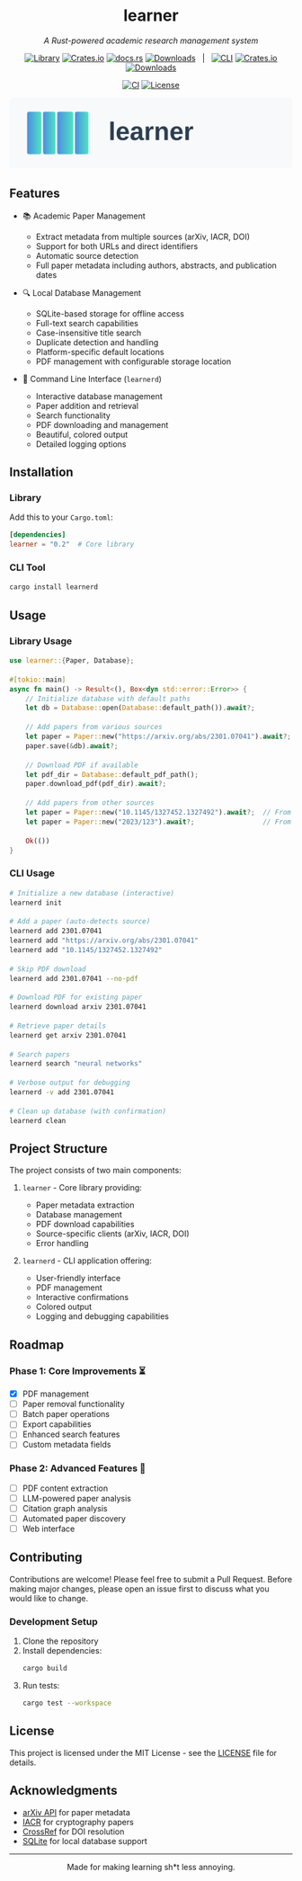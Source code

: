 <div align="center">

# learner
*A Rust-powered academic research management system*

[![Library](https://img.shields.io/badge/lib-learner-blue)](https://crates.io/crates/learner)
[![Crates.io](https://img.shields.io/crates/v/learner?color=orange)](https://crates.io/crates/learner)
[![docs.rs](https://img.shields.io/docsrs/learner)](https://docs.rs/learner)
[![Downloads](https://img.shields.io/crates/d/learner.svg)](https://crates.io/crates/learner)
&nbsp;&nbsp;|&nbsp;&nbsp;
[![CLI](https://img.shields.io/badge/cli-learnerd-blue)](https://crates.io/crates/learnerd)
[![Crates.io](https://img.shields.io/crates/v/learnerd?color=orange)](https://crates.io/crates/learnerd)
[![Downloads](https://img.shields.io/crates/d/learnerd.svg)](https://crates.io/crates/learnerd)

[![CI](https://github.com/autoparallel/learner/actions/workflows/check.yaml/badge.svg)](https://github.com/autoparallel/learner/actions/workflows/check.yaml)
[![License](https://img.shields.io/crates/l/learner)](LICENSE)

<img src="assets/header.svg" alt="learner header" width="600px">

</div>

## Features

- 📚 Academic Paper Management
  - Extract metadata from multiple sources (arXiv, IACR, DOI)
  - Support for both URLs and direct identifiers
  - Automatic source detection
  - Full paper metadata including authors, abstracts, and publication dates

- 🔍 Local Database Management
  - SQLite-based storage for offline access
  - Full-text search capabilities
  - Case-insensitive title search
  - Duplicate detection and handling
  - Platform-specific default locations
  - PDF management with configurable storage location

- 🚀 Command Line Interface (`learnerd`)
  - Interactive database management
  - Paper addition and retrieval
  - Search functionality
  - PDF downloading and management
  - Beautiful, colored output
  - Detailed logging options

## Installation

### Library

Add this to your `Cargo.toml`:

```toml
[dependencies]
learner = "0.2"  # Core library
```

### CLI Tool

```bash
cargo install learnerd
```

## Usage

### Library Usage

```rust
use learner::{Paper, Database};

#[tokio::main]
async fn main() -> Result<(), Box<dyn std::error::Error>> {
    // Initialize database with default paths
    let db = Database::open(Database::default_path()).await?;
    
    // Add papers from various sources
    let paper = Paper::new("https://arxiv.org/abs/2301.07041").await?;
    paper.save(&db).await?;
    
    // Download PDF if available
    let pdf_dir = Database::default_pdf_path();
    paper.download_pdf(pdf_dir).await?;
    
    // Add papers from other sources
    let paper = Paper::new("10.1145/1327452.1327492").await?;  // From DOI
    let paper = Paper::new("2023/123").await?;                 // From IACR
    
    Ok(())
}
```

### CLI Usage

```bash
# Initialize a new database (interactive)
learnerd init

# Add a paper (auto-detects source)
learnerd add 2301.07041
learnerd add "https://arxiv.org/abs/2301.07041"
learnerd add "10.1145/1327452.1327492"

# Skip PDF download
learnerd add 2301.07041 --no-pdf

# Download PDF for existing paper
learnerd download arxiv 2301.07041

# Retrieve paper details
learnerd get arxiv 2301.07041

# Search papers
learnerd search "neural networks"

# Verbose output for debugging
learnerd -v add 2301.07041

# Clean up database (with confirmation)
learnerd clean
```

## Project Structure

The project consists of two main components:

1. `learner` - Core library providing:
   - Paper metadata extraction
   - Database management
   - PDF download capabilities
   - Source-specific clients (arXiv, IACR, DOI)
   - Error handling

2. `learnerd` - CLI application offering:
   - User-friendly interface
   - PDF management
   - Interactive confirmations
   - Colored output
   - Logging and debugging capabilities

## Roadmap

### Phase 1: Core Improvements ⏳
- [x] PDF management
- [ ] Paper removal functionality
- [ ] Batch paper operations
- [ ] Export capabilities
- [ ] Enhanced search features
- [ ] Custom metadata fields

### Phase 2: Advanced Features 🔮
- [ ] PDF content extraction
- [ ] LLM-powered paper analysis
- [ ] Citation graph analysis
- [ ] Automated paper discovery
- [ ] Web interface

## Contributing

Contributions are welcome! Please feel free to submit a Pull Request. Before making major changes, please open an issue first to discuss what you would like to change.

### Development Setup

1. Clone the repository
2. Install dependencies:
   ```bash
   cargo build
   ```
3. Run tests:
   ```bash
   cargo test --workspace
   ```

## License

This project is licensed under the MIT License - see the [LICENSE](LICENSE) file for details.

## Acknowledgments

- [arXiv API](https://arxiv.org/help/api/index) for paper metadata
- [IACR](https://eprint.iacr.org/) for cryptography papers
- [CrossRef](https://www.crossref.org/) for DOI resolution
- [SQLite](https://www.sqlite.org/) for local database support

---

<div align="center">
Made for making learning sh*t less annoying.
</div>